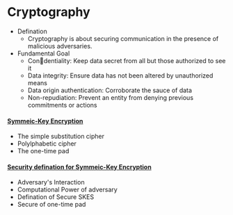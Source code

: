 # Cryptography
* Defination
  * Cryptography is about securing communication in the presence of malicious adversaries.
* Fundamental Goal
  * Con􏰁dentiality: Keep data secret from all but those authorized to see it
  * Data integrity: Ensure data has not been altered by unauthorized means
  * Data origin authentication: Corroborate the sauce of data
  * Non-repudiation: Prevent an entity from denying previous commitments or actions


#### [Symmeic-Key Encryption](https://github.com/DevinQi/Cryptography/tree/master/SKES)
 * The simple substitution cipher
 * Polylphabetic cipher
 * The one-time pad


#### [Security defination for Symmeic-Key Encryption](https://github.com/DevinQi/Cryptography/blob/master/Security-of-SKES/README.md)
 * Adversary's Interaction
 * Computational Power of adversary
 * Defination of Secure SKES
 * Secure of one-time pad

  
